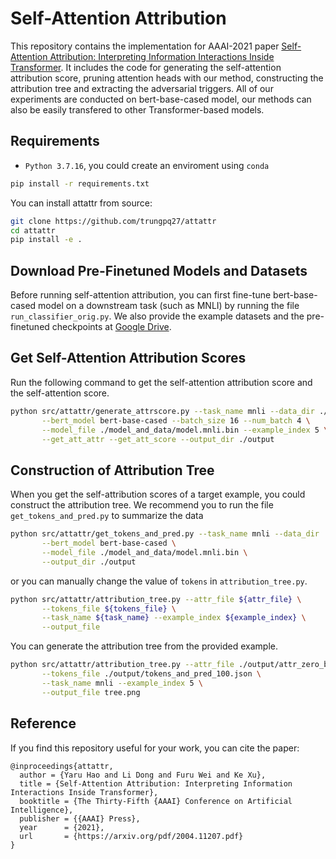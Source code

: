 # Self-Attention Attribution

This repository contains the implementation for AAAI-2021 paper [Self-Attention Attribution: Interpreting Information Interactions Inside Transformer](https://arxiv.org/pdf/2004.11207.pdf). It includes the code for generating the self-attention attribution score, pruning attention heads with our method, constructing the attribution tree and extracting the adversarial triggers. All of our experiments are conducted on bert-base-cased model, our methods can also be easily transfered to other Transformer-based models.

## Requirements

* `Python 3.7.16`, you could create an enviroment using `conda`

```bash
pip install -r requirements.txt
```

You can install attattr from source:
```bash
git clone https://github.com/trungpq27/attattr
cd attattr
pip install -e .
```

## Download Pre-Finetuned Models and Datasets

Before running self-attention attribution, you can first fine-tune bert-base-cased model on a downstream task (such as MNLI) by running the file `run_classifier_orig.py`.
We also provide the example datasets and the pre-finetuned checkpoints at [Google Drive](https://drive.google.com/file/d/1L8iI2wWSF6aVtYsJ9BtdQmEGbpnpE3dW/view?usp=sharing).

## Get Self-Attention Attribution Scores
Run the following command to get the self-attention attribution score and the self-attention score.
```bash
python src/attattr/generate_attrscore.py --task_name mnli --data_dir ./model_and_data/mnli_data \
       --bert_model bert-base-cased --batch_size 16 --num_batch 4 \
       --model_file ./model_and_data/model.mnli.bin --example_index 5 \
       --get_att_attr --get_att_score --output_dir ./output
```

## Construction of Attribution Tree
When you get the self-attribution scores of a target example, you could construct the attribution tree.
We recommend you to run the file `get_tokens_and_pred.py` to summarize the data
```bash
python src/attattr/get_tokens_and_pred.py --task_name mnli --data_dir ./model_and_data/mnli_data \
       --bert_model bert-base-cased \
       --model_file ./model_and_data/model.mnli.bin \
       --output_dir ./output
```

or you can manually change the value of `tokens` in `attribution_tree.py`.
```bash
python src/attattr/attribution_tree.py --attr_file ${attr_file} \
       --tokens_file ${tokens_file} \
       --task_name ${task_name} --example_index ${example_index} \
       --output_file
```

You can generate the attribution tree from the provided example.
```bash
python src/attattr/attribution_tree.py --attr_file ./output/attr_zero_base_exp5.json \
       --tokens_file ./output/tokens_and_pred_100.json \
       --task_name mnli --example_index 5 \
       --output_file tree.png
```

## Reference
If you find this repository useful for your work, you can cite the paper:

```
@inproceedings{attattr,
  author = {Yaru Hao and Li Dong and Furu Wei and Ke Xu},
  title = {Self-Attention Attribution: Interpreting Information Interactions Inside Transformer},
  booktitle = {The Thirty-Fifth {AAAI} Conference on Artificial Intelligence},
  publisher = {{AAAI} Press},
  year      = {2021},
  url       = {https://arxiv.org/pdf/2004.11207.pdf}
}
```
